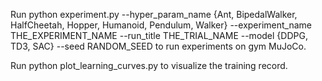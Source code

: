 Run
  python experiment.py --hyper_param_name {Ant, BipedalWalker, HalfCheetah, Hopper, Humanoid, Pendulum, Walker} --experiment_name THE_EXPERIMENT_NAME --run_title THE_TRIAL_NAME --model {DDPG, TD3, SAC} --seed RANDOM_SEED
to run experiments on gym MuJoCo.

Run 
  python plot_learning_curves.py
to visualize the training record.
